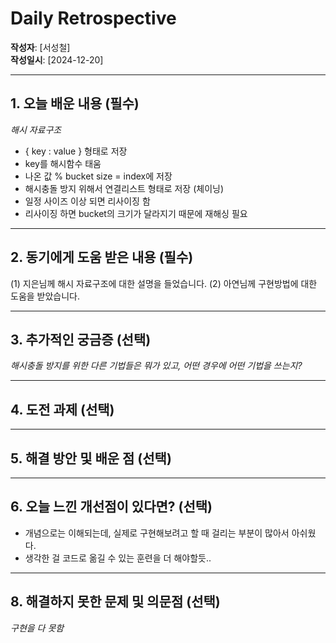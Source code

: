 # Daily Retrospective  
**작성자**: [서성철]  
**작성일시**: [2024-12-20]  

---
## 1. 오늘 배운 내용 (필수)  

*해시 자료구조*
- { key : value } 형태로 저장
- key를 해시함수 태움
- 나온 값 % bucket size = index에 저장
- 해시충돌 방지 위해서 연결리스트 형태로 저장 (체이닝)
- 일정 사이즈 이상 되면 리사이징 함
- 리사이징 하면 bucket의 크기가 달라지기 때문에 재해싱 필요


---
## 2. 동기에게 도움 받은 내용 (필수)
(1) 지은님께 해시 자료구조에 대한 설명을 들었습니다.
(2) 아연님께 구현방법에 대한 도움을 받았습니다.

---
## 3. 추가적인 궁금증 (선택)
*해시충돌 방지를 위한 다른 기법들은 뭐가 있고, 어떤 경우에 어떤 기법을 쓰는지?*


---
## 4. 도전 과제 (선택)  

---
## 5. 해결 방안 및 배운 점 (선택)  

---
## 6. 오늘 느낀 개선점이 있다면? (선택)  
- 개념으로는 이해되는데, 실제로 구현해보려고 할 때 걸리는 부분이 많아서 아쉬웠다.
- 생각한 걸 코드로 옮길 수 있는 훈련을 더 해야할듯..


---

## 8. 해결하지 못한 문제 및 의문점 (선택)  

*구현을 다 못함*